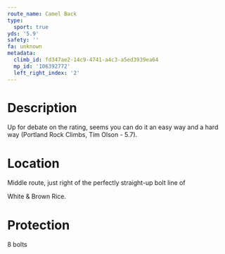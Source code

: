 ```yaml
---
route_name: Camel Back
type:
  sport: true
yds: '5.9'
safety: ''
fa: unknown
metadata:
  climb_id: fd347ae2-14c9-4741-a4c3-a5ed3939ea64
  mp_id: '106392772'
  left_right_index: '2'
---
```

# Description
Up for debate on the rating, seems you can do it an easy way and a hard way (Portland Rock Climbs, Tim Olson - 5.7).

# Location
Middle route, just right of the perfectly straight-up bolt line of

White & Brown Rice.

# Protection
8 bolts
